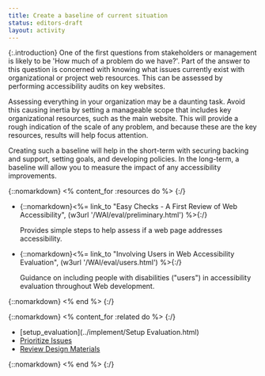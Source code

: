 ```yaml
---
title: Create a baseline of current situation
status: editors-draft
layout: activity
---
```


{:.introduction}
One of the first questions from stakeholders or management is likely to be 'How much of a problem do we have?'. Part of the answer to this question is concerned with knowing what issues currently exist with organizational or project web resources. This can be assessed by performing accessibility audits on key websites.

Assessing everything in your organization may be a daunting task. Avoid this causing inertia by setting a manageable scope that includes key organizational resources, such as the main website. This will provide a rough indication of the scale of any problem, and because these are the key resources, results will help focus attention. 

Creating such a baseline will help in the short-term with securing backing and support, setting goals, and developing policies. In the long-term, a baseline will allow you to measure the impact of any accessibility improvements.


{::nomarkdown}
<% content_for :resources do %>
{:/}

* {::nomarkdown}<%= link_to "Easy Checks - A First Review of Web Accessibility", (w3url '/WAI/eval/preliminary.html') %>{:/}

  Provides simple steps to help assess if a web page addresses accessibility.
  
* {::nomarkdown}<%= link_to "Involving Users in Web Accessibility Evaluation", (w3url '/WAI/eval/users.html') %>{:/}

  Guidance on including people with disabilities ("users") in accessibility evaluation throughout Web development.
  
{::nomarkdown}
<% end %>
{:/}

{::nomarkdown}
<% content_for :related do %>
{:/}

* [setup_evaluation](../implement/Setup Evaluation.html)
* [Prioritize Issues](../implement/prioritize_issues.html)
* [Review Design Materials](../implement/review_design_materials.html)

{::nomarkdown}
<% end %>
{:/}
